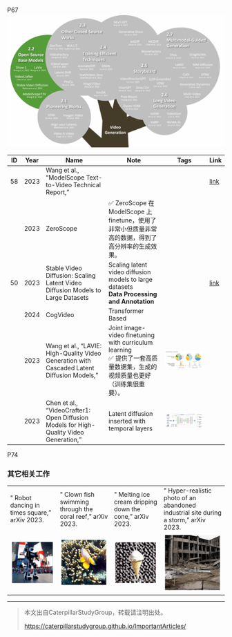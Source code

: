 P67   
![](../../assets/08-67.png)

|ID|Year|Name|Note|Tags|Link|
|---|---|---|---|---|---|
|58|2023|Wang et al., “ModelScope Text-to-Video Technical Report,”| ||[link](https://caterpillarstudygroup.github.io/ReadPapers/58.html)|
||2023|ZeroScope| &#x2705; ZeroScope 在 ModelScope 上 finetune，使用了非常小但质量非常高的数据，得到了高分辨率的生成效果。   |
|50|2023|Stable Video Diffusion: Scaling Latent Video Diffusion Models to Large Datasets|Scaling latent video diffusion models to large datasets<br>**Data Processing and Annotation**||[link](https://caterpillarstudygroup.github.io/ReadPapers/50.html)|
||2024|CogVideo|Transformer Based|
||2023|Wang et al., “LAVIE: High-Quality Video Generation with Cascaded Latent Diffusion Models,”|Joint image-video finetuning with curriculum learning<br> &#x2705; 提供了一套高质量数据集，生成的视频质量也更好（训练集很重要）。|![](../../assets/08-81.png) |
||2023| Chen et al., “VideoCrafter1: Open Diffusion Models for High-Quality Video Generation,”|  Latent diffusion inserted with temporal layers|![](../../assets/08-80.png) |

P74  
### 其它相关工作

|||||
|--|--|--|--|
| " Robot dancing in times square,” arXiv 2023.  | " Clown fish swimming through the coral reef,” arXiv 2023.| " Melting ice cream dripping down the cone,” arXiv 2023.| " Hyper-realistic photo of an abandoned industrial site during a storm,” arXiv 2023.|
| ![](../../assets/08-74-1.png)  |  ![](../../assets/08-74-2.png) | ![](../../assets/08-74-3.png)  |  ![](../../assets/08-74-4.png) |  


---------------------------------------
> 本文出自CaterpillarStudyGroup，转载请注明出处。
>
> https://caterpillarstudygroup.github.io/ImportantArticles/